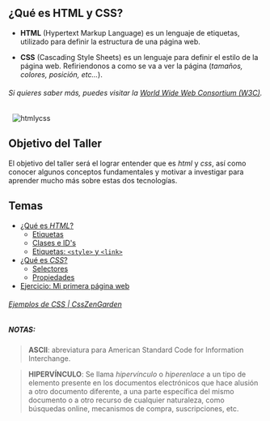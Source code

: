 ## ¿Qué es HTML y CSS?
- **HTML** (Hypertext Markup Language) es un lenguaje de etiquetas, utilizado para definir la estructura de una página web.

- **CSS** (Cascading Style Sheets) es un lenguaje para definir el estilo de la página web. Refiriendonos a como se va a ver la página (*tamaños, colores, posición, etc...*).

###### Si quieres saber más, puedes visitar la [World Wide Web Consortium (W3C)](https://www.w3.org/standards/webdesign/htmlcss).
&nbsp;
![htmlycss](https://proxy.duckduckgo.com/iu/?u=http%3A%2F%2Fwww.xhtmljunction.com%2Fblog%2Fwp-content%2Fuploads%2F2018%2F02%2Fhtml5-css3.png&f=1&nofb=1)

## Objetivo del Taller
El objetivo del taller será el lograr entender que es *html* y *css*, así como conocer algunos conceptos fundamentales y motivar a investigar para aprender mucho más sobre estas dos tecnologías.

## Temas
- [¿Qué es *HTML*?](material/html1.md)
	- [Etiquetas](/material/html2.md)
	- [Clases e ID's](/material/html3.md)
	- [Etiquetas: `<style>` y `<link>`](/material/html4.md)
- [¿Qué es *CSS*?](/material/css1.md)
	- [Selectores](/material/css2.md)
	- [Propiedades](/material/css3.md)
- [Ejercicio: Mi primera página web](/material/ejercicio.md)


###### [Ejemplos de CSS | CssZenGarden](http://www.csszengarden.com/)

##### NOTAS:
> **ASCII**: abreviatura para American Standard Code for Information Interchange.

> **HIPERVÍNCULO**: Se llama *hipervínculo* o _hiperenlace_ a un tipo de elemento presente en los documentos electrónicos  que hace alusión a otro documento diferente, a una parte específica del mismo documento o a otro recurso de cualquier naturaleza, como búsquedas online, mecanismos de compra, suscripciones, etc.


